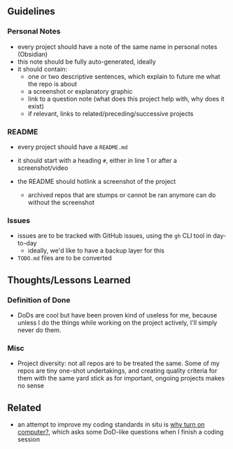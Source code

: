## Guidelines

### Personal Notes

- every project should have a note of the same name in personal notes (Obsidian)
- this note should be fully auto-generated, ideally
- it should contain:
  - one or two descriptive sentences, which explain to future me what the repo is about
  - a screenshot or explanatory graphic
  - link to a question note (what does this project help with, why does it exist)
  - if relevant, links to related/preceding/successive projects

### README

- every project should have a `README.md`

- it should start with a heading `#`, either in line 1 or after a screenshot/video
- the README should hotlink a screenshot of the project
  - archived repos that are stumps or cannot be ran anymore can do without the screenshot


### Issues

- issues are to be tracked with GitHub issues, using the `gh` CLI tool in day-to-day
  - ideally, we'd like to have a backup layer for this
- `TODO.md` files are to be converted

## Thoughts/Lessons Learned

### Definition of Done

- DoDs are cool but have been proven kind of useless for me, because unless I do the things while working on the project actively, I'll simply never do them.

### Misc

- Project diversity: not all repos are to be treated the same. Some of my repos are tiny one-shot undertakings, and creating quality criteria for them with the same yard stick as for important, ongoing projects makes no sense


## Related

- an attempt to improve my coding standards in situ is [why turn on computer?](https://github.com/koljapluemer/why-turn-on-computer), which asks some DoD-like questions when I finish a coding session
